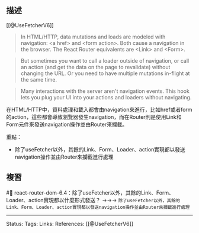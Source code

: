 ## 描述


[[@UseFetcherV6]]
> In HTML/HTTP, data mutations and loads are modeled with navigation: \<a href\> and \<form action\>. Both cause a navigation in the browser. The React Router equivalents are \<Link\> and \<Form\>.

> But sometimes you want to call a loader outside of navigation, or call an action (and get the data on the page to revalidate) without changing the URL. Or you need to have multiple mutations in-flight at the same time.

> Many interactions with the server aren't navigation events. This hook lets you plug your UI into your actions and loaders without navigating.

在HTML/HTTP中，資料處理和載入都會由navigation來進行，比如href或者form的action，這些都會導致瀏覽器發生navigation，而在Router則是使用Link和Form元件來發送navigation操作並由Router來攔截。

重點：
- 除了useFetcher以外，其餘的Link、Form、Loader、action實現都以發送navigation操作並由Router來攔截進行處理

## 複習
#🧠 react-router-dom-6.4：除了useFetcher以外，其餘的Link、Form、Loader、action實現都以什麼形式發送？ ->->-> `除了useFetcher以外，其餘的Link、Form、Loader、action實現都以發送navigation操作並由Router來攔截進行處理`

---
Status: 
Tags:
Links:
References:
[[@UseFetcherV6]]